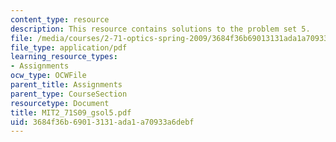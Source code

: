 ```yaml
---
content_type: resource
description: This resource contains solutions to the problem set 5.
file: /media/courses/2-71-optics-spring-2009/3684f36b69013131ada1a70933a6debf_MIT2_71S09_gsol5.pdf
file_type: application/pdf
learning_resource_types:
- Assignments
ocw_type: OCWFile
parent_title: Assignments
parent_type: CourseSection
resourcetype: Document
title: MIT2_71S09_gsol5.pdf
uid: 3684f36b-6901-3131-ada1-a70933a6debf
---
```

